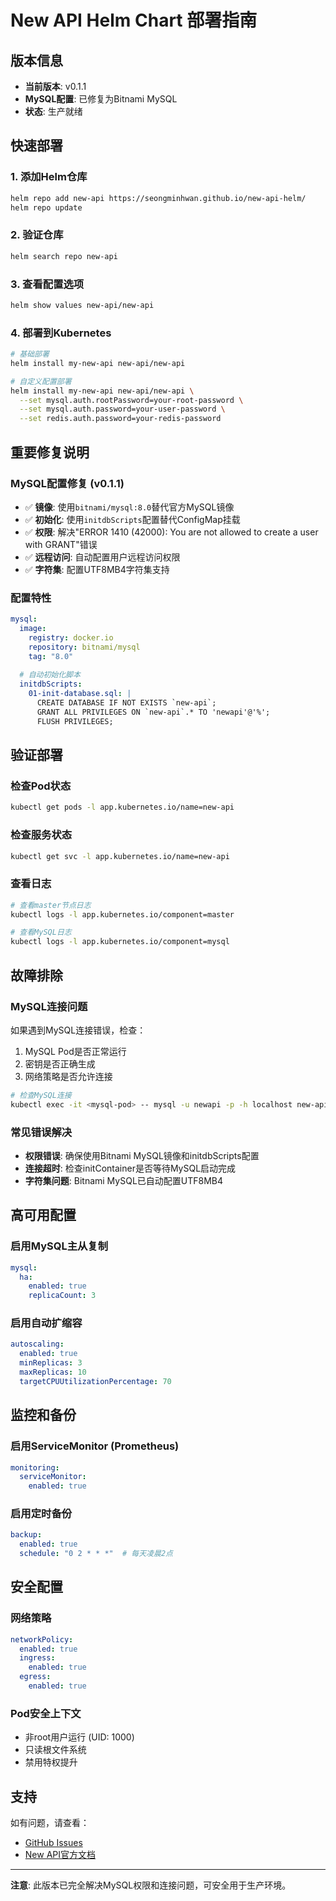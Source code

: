 # New API Helm Chart 部署指南

## 版本信息
- **当前版本**: v0.1.1
- **MySQL配置**: 已修复为Bitnami MySQL
- **状态**: 生产就绪

## 快速部署

### 1. 添加Helm仓库
```bash
helm repo add new-api https://seongminhwan.github.io/new-api-helm/
helm repo update
```

### 2. 验证仓库
```bash
helm search repo new-api
```

### 3. 查看配置选项
```bash
helm show values new-api/new-api
```

### 4. 部署到Kubernetes
```bash
# 基础部署
helm install my-new-api new-api/new-api

# 自定义配置部署
helm install my-new-api new-api/new-api \
  --set mysql.auth.rootPassword=your-root-password \
  --set mysql.auth.password=your-user-password \
  --set redis.auth.password=your-redis-password
```

## 重要修复说明

### MySQL配置修复 (v0.1.1)
- ✅ **镜像**: 使用`bitnami/mysql:8.0`替代官方MySQL镜像
- ✅ **初始化**: 使用`initdbScripts`配置替代ConfigMap挂载
- ✅ **权限**: 解决"ERROR 1410 (42000): You are not allowed to create a user with GRANT"错误
- ✅ **远程访问**: 自动配置用户远程访问权限
- ✅ **字符集**: 配置UTF8MB4字符集支持

### 配置特性
```yaml
mysql:
  image:
    registry: docker.io
    repository: bitnami/mysql
    tag: "8.0"
  
  # 自动初始化脚本
  initdbScripts:
    01-init-database.sql: |
      CREATE DATABASE IF NOT EXISTS `new-api`;
      GRANT ALL PRIVILEGES ON `new-api`.* TO 'newapi'@'%';
      FLUSH PRIVILEGES;
```

## 验证部署

### 检查Pod状态
```bash
kubectl get pods -l app.kubernetes.io/name=new-api
```

### 检查服务状态
```bash
kubectl get svc -l app.kubernetes.io/name=new-api
```

### 查看日志
```bash
# 查看master节点日志
kubectl logs -l app.kubernetes.io/component=master

# 查看MySQL日志
kubectl logs -l app.kubernetes.io/component=mysql
```

## 故障排除

### MySQL连接问题
如果遇到MySQL连接错误，检查：
1. MySQL Pod是否正常运行
2. 密钥是否正确生成
3. 网络策略是否允许连接

```bash
# 检查MySQL连接
kubectl exec -it <mysql-pod> -- mysql -u newapi -p -h localhost new-api
```

### 常见错误解决
- **权限错误**: 确保使用Bitnami MySQL镜像和initdbScripts配置
- **连接超时**: 检查initContainer是否等待MySQL启动完成
- **字符集问题**: Bitnami MySQL已自动配置UTF8MB4

## 高可用配置

### 启用MySQL主从复制
```yaml
mysql:
  ha:
    enabled: true
    replicaCount: 3
```

### 启用自动扩缩容
```yaml
autoscaling:
  enabled: true
  minReplicas: 3
  maxReplicas: 10
  targetCPUUtilizationPercentage: 70
```

## 监控和备份

### 启用ServiceMonitor (Prometheus)
```yaml
monitoring:
  serviceMonitor:
    enabled: true
```

### 启用定时备份
```yaml
backup:
  enabled: true
  schedule: "0 2 * * *"  # 每天凌晨2点
```

## 安全配置

### 网络策略
```yaml
networkPolicy:
  enabled: true
  ingress:
    enabled: true
  egress:
    enabled: true
```

### Pod安全上下文
- 非root用户运行 (UID: 1000)
- 只读根文件系统
- 禁用特权提升

## 支持

如有问题，请查看：
- [GitHub Issues](https://github.com/seongminhwan/new-api-helm/issues)
- [New API官方文档](https://github.com/Calcium-Ion/new-api)

---

**注意**: 此版本已完全解决MySQL权限和连接问题，可安全用于生产环境。